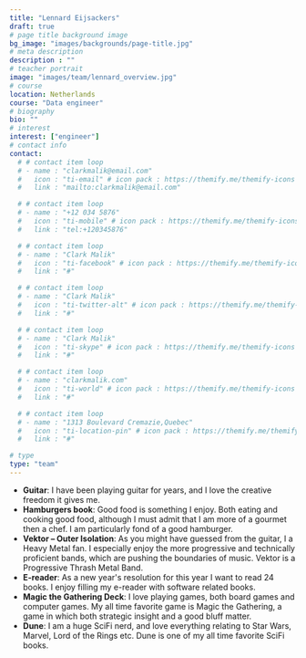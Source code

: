 ```yaml
---
title: "Lennard Eijsackers"
draft: true
# page title background image
bg_image: "images/backgrounds/page-title.jpg"
# meta description
description : ""
# teacher portrait
image: "images/team/lennard_overview.jpg"
# course
location: Netherlands
course: "Data engineer"
# biography
bio: ""
# interest
interest: ["engineer"]
# contact info
contact:
  # # contact item loop
  # - name : "clarkmalik@email.com"
  #   icon : "ti-email" # icon pack : https://themify.me/themify-icons
  #   link : "mailto:clarkmalik@email.com"

  # # contact item loop
  # - name : "+12 034 5876"
  #   icon : "ti-mobile" # icon pack : https://themify.me/themify-icons
  #   link : "tel:+120345876"

  # # contact item loop
  # - name : "Clark Malik"
  #   icon : "ti-facebook" # icon pack : https://themify.me/themify-icons
  #   link : "#"

  # # contact item loop
  # - name : "Clark Malik"
  #   icon : "ti-twitter-alt" # icon pack : https://themify.me/themify-icons
  #   link : "#"

  # # contact item loop
  # - name : "Clark Malik"
  #   icon : "ti-skype" # icon pack : https://themify.me/themify-icons
  #   link : "#"

  # # contact item loop
  # - name : "clarkmalik.com"
  #   icon : "ti-world" # icon pack : https://themify.me/themify-icons
  #   link : "#"

  # # contact item loop
  # - name : "1313 Boulevard Cremazie,Quebec"
  #   icon : "ti-location-pin" # icon pack : https://themify.me/themify-icons
  #   link : "#"

# type
type: "team"
---
```


* **Guitar**: I have been playing guitar for years, and I love the creative freedom it gives me. 
* **Hamburgers book**: Good food is something I enjoy. Both eating and cooking good food, although I must admit that I am more of a gourmet then a chef. I am particularly fond of a good hamburger.
* **Vektor – Outer Isolation**: As you might have guessed from the guitar, I a Heavy Metal fan. I especially enjoy the more progressive and technically proficient bands, which are pushing the boundaries of music. Vektor is a Progressive Thrash Metal Band.
* **E-reader**: As a new year's resolution for this year I want to read 24 books. I enjoy filling my e-reader with software related books. 
* **Magic the Gathering Deck**: I love playing games, both board games and computer games. My all time favorite game is Magic the Gathering, a game in which both strategic insight and a good bluff matter.
* **Dune**: I am a huge SciFi nerd, and love everything relating to Star Wars, Marvel, Lord of the Rings etc. Dune is one of my all time favorite SciFi books.